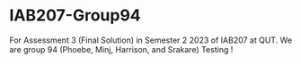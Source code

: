 # IAB207-Group94
For Assessment 3 (Final Solution) in Semester 2 2023 of IAB207 at QUT. We are group 94 (Phoebe, Minj, Harrison, and Srakare)
Testing !